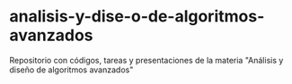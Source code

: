 # analisis-y-dise-o-de-algoritmos-avanzados
Repositorio con códigos, tareas y presentaciones de la materia "Análisis y diseño de algoritmos avanzados"
